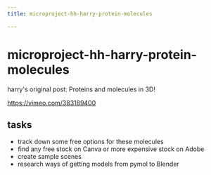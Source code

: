 ```yaml
---
title: microproject-hh-harry-protein-molecules

---
```


# microproject-hh-harry-protein-molecules

harry's original post: 
Proteins and molecules in 3D!

https://vimeo.com/383189400

## tasks

* track down some free options for these molecules
* find any free stock on Canva or more expensive stock on Adobe
* create sample scenes
* research ways of getting models from pymol to Blender
